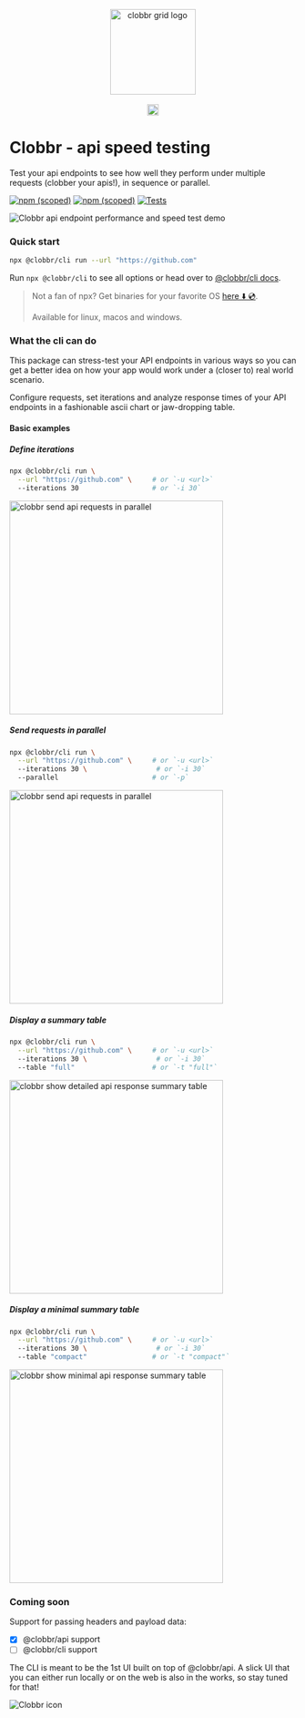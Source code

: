 <p align="center">
  <img witdh="150px" height="150px" alt="clobbr grid logo" src="https://user-images.githubusercontent.com/1515742/80861783-dcfcc400-8c70-11ea-89c6-671dbdff6f33.png" /> <br/><br/>

  <img witdh="20px" height="20px" alt="clobbr typeface logo" src="https://user-images.githubusercontent.com/1515742/80861788-de2df100-8c70-11ea-8a56-155eef6691e8.png" />
</p>

# Clobbr - api speed testing

Test your api endpoints to see how well they perform under multiple requests (clobber your apis!), in sequence or parallel.

[![npm (scoped)](https://img.shields.io/npm/v/@clobbr/cli?label=cli&style=flat)](https://github.com/parsecph/clobbr/tree/master/packages/cli) [![npm (scoped)](https://img.shields.io/npm/v/@clobbr/api?label=api&style=flat)](https://github.com/parsecph/clobbr/tree/master/packages/api) [![Tests](https://github.com/parsecph/clobbr/actions/workflows/nodejs.yml/badge.svg)](https://github.com/parsecph/clobbr/actions/workflows/nodejs.yml)

![Clobbr api endpoint performance and speed test demo](https://user-images.githubusercontent.com/1515742/113618284-be106a00-9657-11eb-9709-04b911e7ccd5.gif)

### Quick start

```bash
npx @clobbr/cli run --url "https://github.com"
```

Run `npx @clobbr/cli` to see all options or
head over to [@clobbr/cli docs](./packages/cli/README.md).

> Not a fan of npx? Get binaries for your favorite OS [here ⬇️ 💿](https://github.com/parsecph/clobbr/releases).
>
> Available for linux, macos and windows.

### What the cli can do

This package can stress-test your API endpoints in various ways so you can get a better idea on how your app would work under a (closer to) real world scenario.

Configure requests, set iterations and analyze response times of your API endpoints in a fashionable ascii chart or jaw-dropping table.

#### Basic examples

##### Define iterations

```bash
npx @clobbr/cli run \
  --url "https://github.com" \     # or `-u <url>`
  --iterations 30                  # or `-i 30`
```

<img width="375px" alt="clobbr send api requests in parallel" src="https://user-images.githubusercontent.com/1515742/113619315-1d22ae80-9659-11eb-996f-daa6c68bc682.jpg" />

##### Send requests in parallel

```bash
npx @clobbr/cli run \
  --url "https://github.com" \     # or `-u <url>`
  --iterations 30 \                 # or `-i 30`
  --parallel                       # or `-p`
```

<img width="375px" alt="clobbr send api requests in parallel" src="https://user-images.githubusercontent.com/1515742/113619313-1c8a1800-9659-11eb-84c1-af396ae305a6.jpg" />

##### Display a summary table

```bash
npx @clobbr/cli run \
  --url "https://github.com" \     # or `-u <url>`
  --iterations 30 \                 # or `-i 30`
  --table "full"                   # or `-t "full"`
```

<img width="375px" alt="clobbr show detailed api response summary table" src="https://user-images.githubusercontent.com/1515742/113619310-1b58eb00-9659-11eb-921c-46702345499e.jpg" />

##### Display a minimal summary table

```bash
npx @clobbr/cli run \
  --url "https://github.com" \     # or `-u <url>`
  --iterations 30 \                 # or `-i 30`
  --table "compact"                # or `-t "compact"`
```

<img width="375px" alt="clobbr show minimal api response summary table" src="https://user-images.githubusercontent.com/1515742/113619304-1a27be00-9659-11eb-92f8-1cea2e32399c.jpg" />

### Coming soon

Support for passing headers and payload data:

- [x] @clobbr/api support
- [ ] @clobbr/cli support

The CLI is meant to be the 1st UI built on top of @clobbr/api.
A slick UI that you can either run locally or on the web is also in the works, so stay tuned for that!

![Clobbr icon](https://user-images.githubusercontent.com/1515742/80861773-da9a6a00-8c70-11ea-9671-77e1bb2dea04.png)
